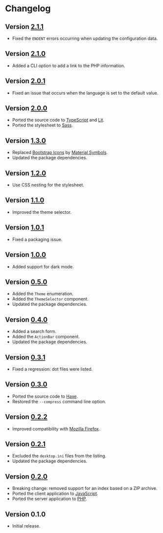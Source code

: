# Changelog

## Version [2.1.1](https://github.com/cedx/php-index/compare/v2.1.0...v2.1.1)
- Fixed the `ENOENT` errors occurring when updating the configuration data.

## Version [2.1.0](https://github.com/cedx/php-index/compare/v2.0.1...v2.1.0)
- Added a CLI option to add a link to the PHP information.

## Version [2.0.1](https://github.com/cedx/php-index/compare/v2.0.0...v2.0.1)
- Fixed an issue that occurs when the language is set to the default value.

## Version [2.0.0](https://github.com/cedx/php-index/compare/v1.3.0...v2.0.0)
- Ported the source code to [TypeScript](https://www.typescriptlang.org) and [Lit](https://lit.dev).
- Ported the stylesheet to [Sass](https://sass-lang.com).

## Version [1.3.0](https://github.com/cedx/php-index/compare/v1.2.0...v1.3.0)
- Replaced [Bootstrap Icons](https://icons.getbootstrap.com) by [Material Symbols](https://fonts.google.com/icons).
- Updated the package dependencies.

## Version [1.2.0](https://github.com/cedx/php-index/compare/v1.1.0...v1.2.0)
- Use CSS nesting for the stylesheet.

## Version [1.1.0](https://github.com/cedx/php-index/compare/v1.0.1...v1.1.0)
- Improved the theme selector.

## Version [1.0.1](https://github.com/cedx/php-index/compare/v1.0.0...v1.0.1)
- Fixed a packaging issue.

## Version [1.0.0](https://github.com/cedx/php-index/compare/v0.5.0...v1.0.0)
- Added support for dark mode.

## Version [0.5.0](https://github.com/cedx/php-index/compare/v0.4.0...v0.5.0)
- Added the `Theme` enumeration.
- Added the `ThemeSelector` component.
- Updated the package dependencies.

## Version [0.4.0](https://github.com/cedx/php-index/compare/v0.3.1...v0.4.0)
- Added a search form.
- Added the `ActionBar` component.
- Updated the package dependencies.

## Version [0.3.1](https://github.com/cedx/php-index/compare/v0.3.0...v0.3.1)
- Fixed a regression: dot files were listed.

## Version [0.3.0](https://github.com/cedx/php-index/compare/v0.2.2...v0.3.0)
- Ported the source code to [Haxe](https://haxe.org).
- Restored the `--compress` command line option.

## Version [0.2.2](https://github.com/cedx/php-index/compare/v0.2.1...v0.2.2)
- Improved compatibility with [Mozilla Firefox](https://www.mozilla.org/en-US/firefox/browsers).

## Version [0.2.1](https://github.com/cedx/php-index/compare/v0.2.0...v0.2.1)
- Excluded the `desktop.ini` files from the listing.
- Updated the package dependencies.

## Version [0.2.0](https://github.com/cedx/php-index/compare/v0.1.0...v0.2.0)
- Breaking change: removed support for an index based on a ZIP archive.
- Ported the client application to [JavaScript](https://developer.mozilla.org/docs/Web/JavaScript).
- Ported the server application to [PHP](https://www.php.net).

## Version 0.1.0
- Initial release.
